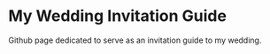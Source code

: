 # My Wedding Invitation Guide

Github page dedicated to serve as an invitation guide to my wedding.
